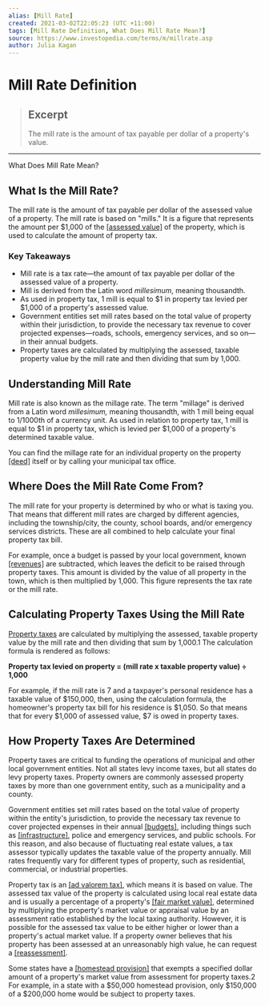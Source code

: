 ```yaml
---
alias: [Mill Rate]
created: 2021-03-02T22:05:23 (UTC +11:00)
tags: [Mill Rate Definition, What Does Mill Rate Mean?]
source: https://www.investopedia.com/terms/m/millrate.asp
author: Julia Kagan
---
```


# Mill Rate Definition

> ## Excerpt
> The mill rate is the amount of tax payable per dollar of a property's value.

---

What Does Mill Rate Mean?
## What Is the Mill Rate?

The mill rate is the amount of tax payable per dollar of the assessed value of a property. The mill rate is based on "mills." It is a figure that represents the amount per $1,000 of the [[assessed value]](https://www.investopedia.com/terms/a/assessedvalue.asp) of the property, which is used to calculate the amount of property tax.

### Key Takeaways

-   Mill rate is a tax rate—the amount of tax payable per dollar of the assessed value of a property.
-   Mill is derived from the Latin word _millesimum_, meaning thousandth.
-   As used in property tax, 1 mill is equal to $1 in property tax levied per $1,000 of a property's assessed value.
-   Government entities set mill rates based on the total value of property within their jurisdiction, to provide the necessary tax revenue to cover projected expenses—roads, schools, emergency services, and so on—in their annual budgets.
-   Property taxes are calculated by multiplying the assessed, taxable property value by the mill rate and then dividing that sum by 1,000.

## Understanding Mill Rate

Mill rate is also known as the millage rate. The term "millage" is derived from a Latin word _millesimum,_ meaning thousandth, with 1 mill being equal to 1/1000th of a currency unit. As used in relation to property tax, 1 mill is equal to $1 in property tax, which is levied per $1,000 of a property's determined taxable value.

You can find the millage rate for an individual property on the property [[deed]](https://www.investopedia.com/terms/d/deed.asp) itself or by calling your municipal tax office.  

## Where Does the Mill Rate Come From?

The mill rate for your property is determined by who or what is taxing you. That means that different mill rates are charged by different agencies, including the township/city, the county, school boards, and/or emergency services districts. These are all combined to help calculate your final property tax bill. 

For example, once a budget is passed by your local government, known [[revenues]](https://www.investopedia.com/terms/r/revenue.asp) are subtracted, which leaves the deficit to be raised through property taxes. This amount is divided by the value of all property in the town, which is then multiplied by 1,000. This figure represents the tax rate or the mill rate. 

## Calculating Property Taxes Using the Mill Rate

[Property taxes](https://www.investopedia.com/terms/p/propertytax.asp) are calculated by multiplying the assessed, taxable property value by the mill rate and then dividing that sum by 1,000.1 The calculation formula is rendered as follows:

**Property tax levied on property = (mill rate x taxable property value) ÷ 1,000**

For example, if the mill rate is 7 and a taxpayer's personal residence has a taxable value of $150,000, then, using the calculation formula, the homeowner's property tax bill for his residence is $1,050. So that means that for every $1,000 of assessed value, $7 is owed in property taxes. 

## How Property Taxes Are Determined

Property taxes are critical to funding the operations of municipal and other local government entities. Not all states levy income taxes, but all states do levy property taxes. Property owners are commonly assessed property taxes by more than one government entity, such as a municipality and a county.

Government entities set mill rates based on the total value of property within the entity's jurisdiction, to provide the necessary tax revenue to cover projected expenses in their annual [[budgets]](https://www.investopedia.com/terms/b/budget.asp), including things such as [[infrastructure]](https://www.investopedia.com/terms/i/infrastructure.asp), police and emergency services, and public schools. For this reason, and also because of fluctuating real estate values, a tax assessor typically updates the taxable value of the property annually. Mill rates frequently vary for different types of property, such as residential, commercial, or industrial properties.

Property tax is an [[ad valorem tax]](https://www.investopedia.com/terms/a/advaloremtax.asp), which means it is based on value. The assessed tax value of the property is calculated using local real estate data and is usually a percentage of a property's [[fair market value]](https://www.investopedia.com/terms/f/fairmarketvalue.asp), determined by multiplying the property's market value or appraisal value by an assessment ratio established by the local taxing authority. However, it is possible for the assessed tax value to be either higher or lower than a property's actual market value. If a property owner believes that his property has been assessed at an unreasonably high value, he can request a [[reassessment]](https://www.investopedia.com/terms/r/reassessment.asp).

Some states have a [[homestead provision]](https://www.investopedia.com/terms/h/homestead-exemption.asp) that exempts a specified dollar amount of a property's market value from assessment for property taxes.2 For example, in a state with a $50,000 homestead provision, only $150,000 of a $200,000 home would be subject to property taxes.
